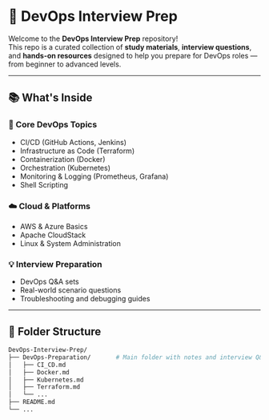 # 🚀 DevOps Interview Prep

Welcome to the **DevOps Interview Prep** repository!  
This repo is a curated collection of **study materials**, **interview questions**, and **hands-on resources** designed to help you prepare for DevOps roles — from beginner to advanced levels.

---

## 📚 What's Inside

### 🔧 Core DevOps Topics
- CI/CD (GitHub Actions, Jenkins)
- Infrastructure as Code (Terraform)
- Containerization (Docker)
- Orchestration (Kubernetes)
- Monitoring & Logging (Prometheus, Grafana)
- Shell Scripting

### ☁️ Cloud & Platforms
- AWS & Azure Basics
- Apache CloudStack
- Linux & System Administration

### 💡 Interview Preparation
- DevOps Q&A sets
- Real-world scenario questions
- Troubleshooting and debugging guides

---

## 📁 Folder Structure

```bash
DevOps-Interview-Prep/
├── DevOps-Preparation/       # Main folder with notes and interview Q&A
│   ├── CI_CD.md
│   ├── Docker.md
│   ├── Kubernetes.md
│   ├── Terraform.md
│   └── ...
├── README.md
└── ...
